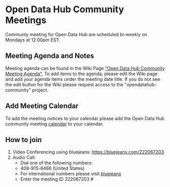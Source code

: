 # Open Data Hub Community Meetings
Communty meeting for Open Data Hub are scheduled bi-weekly on Mondays at 
12:00pm EST.

## Meeting Agenda and Notes
Meeting agenda can be found in the Wiki Page ["Open Data Hub Community Meeting Agenda"](https://gitlab.com/opendatahub/opendatahub-community/wikis/Open-Data-Hub-Community-Meeting-Agenda).
To add items to the agenda, please edit the Wiki page and add your agenda items under the meeting date title. If you do not see the edit button for the Wiki please
request access to the "opendatahub-community" project. 


## Add Meeting Calendar
To add the meeting notices to your calendar please add the Open Data Hub 
community meeting [calendar](https://calendar.google.com/calendar?cid=cmVkaGF0LmNvbV92bW1pMW5tdHQyZGJjdXVqcmJ1aGo5N2pya0Bncm91cC5jYWxlbmRhci5nb29nbGUuY29t) to your calendar.

## How to join
1. Video  Conferencing using bluejeans: https://bluejeans.com/222067203
2. Audio Call: 
   - Dial one of the following numbers:
   - 408-915-6466 (United States)
   - For international numbers please visit [bluejeans](https://www.redhat.com/en/conference-numbers)
   - Enter the meeting ID 222067203 #